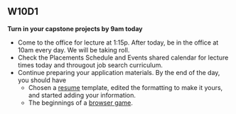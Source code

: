 ## W10D1
**Turn in your capstone projects by 9am today**
* Come to the office for lecture at 1:15p.  After today, be in the office at 10am every day.  We will be taking roll.
* Check the Placements Schedule and Events shared calendar for lecture times today and througout job search curriculum.
* Continue preparing your application materials.  By the end of the day, you should have
  * Chosen a [resume][resume] template, edited the formatting to make it yours, and started adding your information.
  * The beginnings of a [browser game][browser-game].

[capstone-checklist]: https://github.com/appacademy/capstone-project-curriculum/blob/master/readings/capstone-checklist.md


[resume]: ../self-presentation/resume.md
[browser-game]: ../self-presentation/browser_game.md
